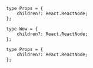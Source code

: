 ```tsx
type Props = {
	children?: React.ReactNode;
};
```

```tsx
type Wow = {
	children?: React.ReactNode;
};
```

```tsx
type Props = {
	children?: React.ReactNode;
};
```
